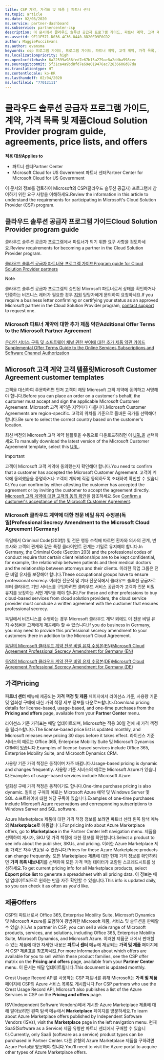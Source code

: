 ```yaml
---
title: CSP 계약, 가격표 및 제품 | 파트너 센터
ms.topic: article
ms.date: 02/03/2020
ms.service: partner-dashboard
ms.subservice: partnercenter-csp
description: 이 문서에서 클라우드 솔루션 공급자 프로그램 가이드, 파트너 계약, 고객 계약, 가격 목록 및 제품 링크에 대한 링크를 찾습니다.
ms.assetid: 9F11F571-D036-4C36-8440-8D20ED9F0CD2
author: MaggiePucciEvans
ms.author: evansma
keywords: csp 프로그램 가이드, 프로그램 가이드, 파트너 계약, 고객 계약, 가격 목록, 제품
ms.localizationpriority: high
ms.openlocfilehash: 6a22599a986fed7e67b15a279ae8a2ddba598cec
ms.sourcegitcommit: 5f31ca4a9bd8fd7e69e019476ac72836606d87da
ms.translationtype: HT
ms.contentlocale: ko-KR
ms.lasthandoff: 02/04/2020
ms.locfileid: "77012111"
---
```

# <a name="cloud-solution-provider-program-guide-agreements-price-lists-and-offers"></a><span data-ttu-id="052bc-104">클라우드 솔루션 공급자 프로그램 가이드, 계약, 가격 목록 및 제품</span><span class="sxs-lookup"><span data-stu-id="052bc-104">Cloud Solution Provider program guide, agreements, price lists, and offers</span></span>

<span data-ttu-id="052bc-105">**적용 대상**</span><span class="sxs-lookup"><span data-stu-id="052bc-105">**Applies to**</span></span>

-  <span data-ttu-id="052bc-106">파트너 센터</span><span class="sxs-lookup"><span data-stu-id="052bc-106">Partner Center</span></span>
-  <span data-ttu-id="052bc-107">Microsoft Cloud for US Government 파트너 센터</span><span class="sxs-lookup"><span data-stu-id="052bc-107">Partner Center for Microsoft Cloud for US Government</span></span>


<span data-ttu-id="052bc-108">이 문서의 정보를 검토하여 Microsoft의 CSP(클라우드 솔루션 공급자) 프로그램에 참여하기 위한 요구 사항을 이해하세요.</span><span class="sxs-lookup"><span data-stu-id="052bc-108">Review the information in this article to understand the requirements for participating in Microsoft's Cloud Solution Provider (CSP) program.</span></span>

## <a name="cloud-solution-provider-program-guide"></a><span data-ttu-id="052bc-109">클라우드 솔루션 공급자 프로그램 가이드</span><span class="sxs-lookup"><span data-stu-id="052bc-109">Cloud Solution Provider program guide</span></span>

<span data-ttu-id="052bc-110">클라우드 솔루션 공급자 프로그램에서 파트너가 되기 위한 요구 사항을 검토하세요.</span><span class="sxs-lookup"><span data-stu-id="052bc-110">Review requirements for becoming a partner in the Cloud Solution Provider program.</span></span>

[<span data-ttu-id="052bc-111">클라우드 솔루션 공급자 파트너용 프로그램 가이드</span><span class="sxs-lookup"><span data-stu-id="052bc-111">Program guide for Cloud Solution Provider partners</span></span>](https://go.microsoft.com/fwlink/p/?LinkId=617100)

>[!Note]
><span data-ttu-id="052bc-112">클라우드 솔루션 공급자 프로그램의 승인된 Microsoft 파트너로서 상태를 확인하거나 인증하는 비즈니스 레터가 필요한 경우 [지원](https://partner.microsoft.com/pcv/servicerequests/create) 담당자에게 문의하여 요청하세요.</span><span class="sxs-lookup"><span data-stu-id="052bc-112">If you require a business letter confirming or certifying your status as an approved Microsoft partner in the Cloud Solution Provider program, [contact support](https://partner.microsoft.com/pcv/servicerequests/create) to request one.</span></span>

### <a name="additional-offer-terms-to-the-microsoft-partner-agreement"></a><span data-ttu-id="052bc-113">Microsoft 파트너 계약에 대한 추가 제품 약관</span><span class="sxs-lookup"><span data-stu-id="052bc-113">Additional Offer Terms to the Microsoft Partner Agreement</span></span>

[<span data-ttu-id="052bc-114">온라인 서비스 구독 및 소프트웨어 채널 권한 부여에 대한 추가 제품 약관 가이드</span><span class="sxs-lookup"><span data-stu-id="052bc-114">Supplemental Offer Terms Guide to the Online Services Subscriptions and Software Channel Authorization</span></span>](https://query.prod.cms.rt.microsoft.com/cms/api/am/binary/RE3NOo7)

## <a name="microsoft-customer-agreement-customer-templates"></a><span data-ttu-id="052bc-115">Microsoft 고객 계약 고객 템플릿</span><span class="sxs-lookup"><span data-stu-id="052bc-115">Microsoft Customer Agreement customer templates</span></span>

<span data-ttu-id="052bc-116">고객을 대신하여 주문하려면 먼저 고객이 해당 Microsoft 고객 계약에 동의하고 서명해야 합니다.</span><span class="sxs-lookup"><span data-stu-id="052bc-116">Before you can place an order on a customer's behalf, the customer must accept and sign the applicable Microsoft Customer Agreement.</span></span> <span data-ttu-id="052bc-117">Microsoft 고객 계약은 지역마다 다릅니다.</span><span class="sxs-lookup"><span data-stu-id="052bc-117">Microsoft Customer Agreements are region-specific.</span></span> <span data-ttu-id="052bc-118">고객의 위치를 기준으로 올바른 국가를 선택해야 합니다.</span><span class="sxs-lookup"><span data-stu-id="052bc-118">Be sure to select the correct country based on the customer's location.</span></span>

<span data-ttu-id="052bc-119">최신 버전의 Microsoft 고객 계약 템플릿을 수동으로 다운로드하려면 이 [URL](https://aka.ms/customeragreement)을 선택하세요.</span><span class="sxs-lookup"><span data-stu-id="052bc-119">To manually download the latest version of the Microsoft Customer Agreement template, select this [URL](https://aka.ms/customeragreement).</span></span>

>[!IMPORTANT]
><span data-ttu-id="052bc-120">고객이 Microsoft 고객 계약에 동의했는지 확인해야 합니다.</span><span class="sxs-lookup"><span data-stu-id="052bc-120">You need to confirm that a customer has accepted the Microsoft Customer Agreement.</span></span> <span data-ttu-id="052bc-121">고객이 계약에 동의했음을 증명하거나 고객이 계약에 직접 동의하도록 초대하여 확인할 수 있습니다.</span><span class="sxs-lookup"><span data-stu-id="052bc-121">You can confirm by either attesting the customer has accepted the agreement or by inviting the customer to accept the agreement directly.</span></span> <span data-ttu-id="052bc-122">[Microsoft 고객 계약에 대한 고객의 동의 확인](confirm-customer-agreement.md)을 참조하세요.</span><span class="sxs-lookup"><span data-stu-id="052bc-122">See [Confirm a customer's acceptance of the Microsoft Customer Agreement](confirm-customer-agreement.md).</span></span>

### <a name="professional-secrecy-amendment-to-the-microsoft-cloud-agreement-germany"></a><span data-ttu-id="052bc-123">Microsoft 클라우드 계약에 대한 전문 비밀 유지 수정본(독일)</span><span class="sxs-lookup"><span data-stu-id="052bc-123">Professional Secrecy Amendment to the Microsoft Cloud Agreement (Germany)</span></span>

<span data-ttu-id="052bc-124">독일에서 Criminal Code(203항) 및 전문 행동 수칙에 따르면 환자와 의사의 관계, 변호사와 고객의 관계와 같은 특정 클라이언트 관계는 기밀로 유지해야 합니다.</span><span class="sxs-lookup"><span data-stu-id="052bc-124">In Germany, the Criminal Code (Section 203) and the professional codes of conduct require that certain client relationships are to be kept confidential, for example, the relationship between patients and their medical doctors and the relationship between attorneys and their clients.</span></span> <span data-ttu-id="052bc-125">이러한 직업 그룹은 전문 비밀 유지를 보장해야 합니다.</span><span class="sxs-lookup"><span data-stu-id="052bc-125">These occupational groups have to ensure professional secrecy.</span></span> <span data-ttu-id="052bc-126">이러한 전문직 및 기타 전문직에서 클라우드 솔루션 공급자로부터 클라우드 기반 서비스를 구입하려면 클라우드 서비스 공급자가 고객과 전문 비밀 유지를 보장하는 서면 계약을 해야 합니다.</span><span class="sxs-lookup"><span data-stu-id="052bc-126">For these and other professions to buy cloud-based services from cloud solution providers, the cloud service provider must conclude a written agreement with the customer that ensures professional secrecy.</span></span>

<span data-ttu-id="052bc-127">독일에서 비즈니스를 수행하는 경우 Microsoft 클라우드 계약 외에도 이 전문 비밀 유지 수정본을 고객에게 제공해야 할 수 있습니다.</span><span class="sxs-lookup"><span data-stu-id="052bc-127">If you do business in Germany, you may need to provide this professional secrecy amendment to your customers there in addition to the Microsoft Cloud Agreement.</span></span>

[<span data-ttu-id="052bc-128">독일의 Microsoft 클라우드 계약 전문 비밀 유지 수정본(EN)</span><span class="sxs-lookup"><span data-stu-id="052bc-128">Microsoft Cloud Agreement Professional Secrecy Amendment for Germany (EN)</span></span>](https://go.microsoft.com/fwlink/?linkid=2030827&clcid=0x409)

[<span data-ttu-id="052bc-129">독일의 Microsoft 클라우드 계약 전문 비밀 유지 수정본(DE)</span><span class="sxs-lookup"><span data-stu-id="052bc-129">Microsoft Cloud Agreement Professional Secrecy Amendment for Germany (DE)</span></span>](https://go.microsoft.com/fwlink/?linkid=2030827&clcid=0x407)

## <a name="pricing"></a><span data-ttu-id="052bc-130">가격</span><span class="sxs-lookup"><span data-stu-id="052bc-130">Pricing</span></span>

<span data-ttu-id="052bc-131">**파트너 센터** 메뉴에 제공되는 **가격 책정 및 제품** 페이지에서 라이선스 기준, 사용량 기준 및 일회성 구매에 대한 가격 책정 세부 정보를 다운로드합니다.</span><span class="sxs-lookup"><span data-stu-id="052bc-131">Download pricing details for license-based, usage-based, and one-time purchases from the **Pricing and offers** page, available from your **Partner Center** menu.</span></span>

<span data-ttu-id="052bc-132">라이선스 기준 가격표는 매달 업데이트되며, Microsoft는 적용 30일 전에 새 가격 책정을 릴리스합니다.</span><span class="sxs-lookup"><span data-stu-id="052bc-132">The license-based price list is updated monthly, and Microsoft releases new pricing 30 days before it takes effect.</span></span> <span data-ttu-id="052bc-133">라이선스 기준 서비스의 예로는 Office 365, Enterprise Mobility Suite 및 Microsoft Dynamics CRM이 있습니다.</span><span class="sxs-lookup"><span data-stu-id="052bc-133">Examples of license-based services include Office 365, Enterprise Mobility Suite, and Microsoft Dynamics CRM.</span></span> 

<span data-ttu-id="052bc-134">사용량 기준 가격 책정은 동적이며 자주 바뀝니다.</span><span class="sxs-lookup"><span data-stu-id="052bc-134">Usage-based pricing is dynamic and changes frequently.</span></span> <span data-ttu-id="052bc-135">사용량 기준 서비스의 예로는 Microsoft Azure가 있습니다.</span><span class="sxs-lookup"><span data-stu-id="052bc-135">Examples of usage-based services include Microsoft Azure.</span></span>

<span data-ttu-id="052bc-136">일회성 구매 가격 책정은 동적이기도 합니다.</span><span class="sxs-lookup"><span data-stu-id="052bc-136">One-time purchase pricing is also dynamic.</span></span> <span data-ttu-id="052bc-137">일회성 구매의 예로는 Microsoft Azure 예약 및 Windows Server 및 SQL 소프트웨어에 대한 해당 구독이 있습니다.</span><span class="sxs-lookup"><span data-stu-id="052bc-137">Examples of one-time purchases include Microsoft Azure reservations and corresponding subscriptions to Windows Server and SQL software.</span></span>

<span data-ttu-id="052bc-138">Azure Marketplace 제품에 대한 가격 책정 정보를 보려면 파트너 센터 왼쪽 탐색 메뉴의 **Marketplace**로 이동합니다.</span><span class="sxs-lookup"><span data-stu-id="052bc-138">For pricing info about Azure Marketplace offers, go to **Marketplace** in the Partner Center left navigation menu.</span></span> <span data-ttu-id="052bc-139">제품을 선택하여 게시자, SKU 및 가격 책정에 대한 정보를 확인합니다.</span><span class="sxs-lookup"><span data-stu-id="052bc-139">Select a product to see info about the publisher, SKUs, and pricing.</span></span> <span data-ttu-id="052bc-140">이러한 Azure Marketplace 제품 가격은 자주 변동될 수 있습니다.</span><span class="sxs-lookup"><span data-stu-id="052bc-140">Prices for these Azure Marketplace products can change frequently.</span></span> <span data-ttu-id="052bc-141">모든 Marketplace 제품에 대한 현재 가격 정보를 확인하려면 **가격 목록 내보내기**를 선택하여 모든 가격 책정 데이터가 포함된 스프레드시트를 생성하세요.</span><span class="sxs-lookup"><span data-stu-id="052bc-141">To get current pricing info for all Marketplace products, select **Export price list** to generate a spreadsheet with all pricing data.</span></span> <span data-ttu-id="052bc-142">이 정보는 매일 업데이트되므로 원하는 만큼 자주 확인할 수 있습니다.</span><span class="sxs-lookup"><span data-stu-id="052bc-142">This info is updated daily, so you can check it as often as you'd like.</span></span>

## <a name="offers"></a><span data-ttu-id="052bc-143">제품</span><span class="sxs-lookup"><span data-stu-id="052bc-143">Offers</span></span>

<span data-ttu-id="052bc-144">CSP의 파트너로서 Office 365, Enterprise Mobility Suite, Microsoft Dynamics 및 Microsoft Azure를 포함하여 광범위한 Microsoft 제품, 서비스 및 솔루션을 판매할 수 있습니다.</span><span class="sxs-lookup"><span data-stu-id="052bc-144">As a partner in CSP, you can sell a wide range of Microsoft products, services, and solutions, including Office 365, Enterprise Mobility Suite, Microsoft Dynamics, and Microsoft Azure.</span></span> <span data-ttu-id="052bc-145">이러한 제품군 내에서 판매할 수 있는 제품에 대한 자세한 내용은 **파트너 센터** 메뉴에 제공되는 **가격 및 제품** 페이지에서 CSP 제품표를 참조하세요.</span><span class="sxs-lookup"><span data-stu-id="052bc-145">For more information about which offers are available for you to sell within these product families, see the CSP offer matrix on the **Pricing and offers** page, available from your **Partner Center** menu.</span></span> <span data-ttu-id="052bc-146">이 문서는 매달 업데이트됩니다.</span><span class="sxs-lookup"><span data-stu-id="052bc-146">This document is updated monthly.</span></span>

<span data-ttu-id="052bc-147">Crest Usage Record API를 사용하는 CSP 파트너를 위해 Microsoft는 **가격 및 제품** 페이지에 CSP의 Azure 서비스 목록도 게시합니다.</span><span class="sxs-lookup"><span data-stu-id="052bc-147">For CSP partners who use the Crest Usage Record API, Microsoft also publishes a list of the Azure Services in CSP on the **Pricing and offers** page.</span></span>

<span data-ttu-id="052bc-148">ISV(Independent Software Vendors)에서 게시한 Azure Marketplace 제품에 대해 알아보려면 왼쪽 탐색 메뉴에서 **Marketplace** 페이지를 방문하세요.</span><span class="sxs-lookup"><span data-stu-id="052bc-148">To learn about Azure Marketplace offers published by Independent Software Vendors  (ISVs), visit the **Marketplace** page in the left navigation menu.</span></span> <span data-ttu-id="052bc-149">현재 SaaS(Software as a Service) 제품 유형만 파트너 센터에서 구매할 수 있습니다.</span><span class="sxs-lookup"><span data-stu-id="052bc-149">Currently, only SaaS (software as a service) product types can be purchased in Partner Center.</span></span> <span data-ttu-id="052bc-150">다른 유형의 Azure Marketplace 제품을 구하려면 Azure Portal을 방문해야 합니다.</span><span class="sxs-lookup"><span data-stu-id="052bc-150">You'll need to visit the Azure portal to acquire other types of Azure Marketplace offers.</span></span>
